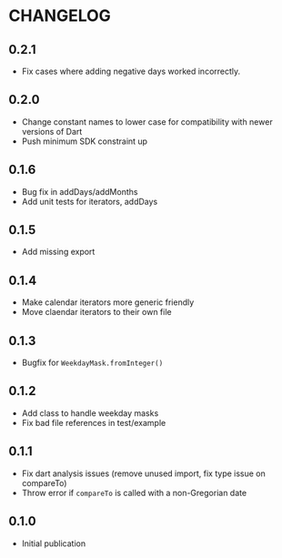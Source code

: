 # CHANGELOG

## 0.2.1

- Fix cases where adding negative days worked incorrectly.

## 0.2.0

- Change constant names to lower case for compatibility with newer versions of Dart
- Push minimum SDK constraint up

## 0.1.6

- Bug fix in addDays/addMonths
- Add unit tests for iterators, addDays

## 0.1.5

- Add missing export

## 0.1.4

- Make calendar iterators more generic friendly
- Move claendar iterators to their own file

## 0.1.3

- Bugfix for `WeekdayMask.fromInteger()`

## 0.1.2

- Add class to handle weekday masks
- Fix bad file references in test/example

## 0.1.1

- Fix dart analysis issues (remove unused import, fix type issue on compareTo)
- Throw error if `compareTo` is called with a non-Gregorian date

## 0.1.0

- Initial publication
